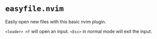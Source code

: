 # `easyfile.nvim`

Easily open new files with this basic nvim plugin. 

`<leader> nf` will open an input. 
`<Esc>` in normal mode will exit the input.
